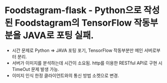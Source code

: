 # Foodstagram-flask - Python으로 작성된 Foodstagram의 TensorFlow 작동부분을 JAVA로 포팅 실패.

- 시간 문제로 Python => JAVA 포팅 포기, TensorFlow 작동부분만 메인 서버로부터 분리.
- 서버가 이미지를 분석하는데 시간이 소요됨. http를 이용한 RESTful API로 구현 시 TimeOut 문제 발생 가능. 
- 이미지 인식 한정 클라이언트와의 통신 방법 소켓으로 변경.
